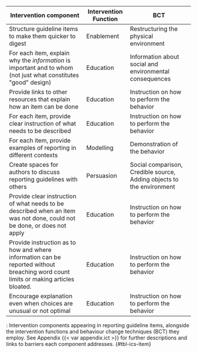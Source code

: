 | Intervention component                                                                                                              | Intervention Function | BCT                                                                   |
|---------------------------------|------------------|---------------------|
| Structure guideline items to make them quicker to digest                                                                            | Enablement            | Restructuring the physical environment                                |
| For each item, explain why the *information* is important and to whom (not just what constitutes "good" design)                     | Education             | Information about social and environmental consequences               |
| Provide links to other resources that explain how an item can be done                                                               | Education             | Instruction on how to perform the behavior                            |
| For each item, provide clear instruction of what needs to be described                                                              | Education             | Instruction on how to perform the behavior                            |
| For each item, provide examples of reporting in different contexts                                                                  | Modelling             | Demonstration of the behavior                                         |
| Create spaces for authors to discuss reporting guidelines with others                                                               | Persuasion            | Social comparison, Credible source, Adding objects to the environment |
| Provide clear instruction of what needs to be described when an item was not done, could not be done, or does not apply             | Education             | Instruction on how to perform the behavior                            |
| Provide instruction as to how and where information can be reported without breaching word count limits or making articles bloated. | Education             | Instruction on how to perform the behavior                            |
| Encourage explanation even when choices are unusual or not optimal                                                                  | Education             | Instruction on how to perform the behavior                            |

: Intervention components appearing in reporting guideline items, alongside the intervention functions and behaviour change techniques (BCT) they employ. See Appendix {{< var appendix.ict >}} for further descriptions and links to barriers each component addresses. {#tbl-ics-item}

<!--
9 (9)
-->

<!-- | Provide examples of concise reporting                                                                                               | Modelling             | Demonstration of the behavior                                         | -->
<!-- | Provide examples of reporting "imperfect" items                                                                                     | Modelling             | Demonstration of the behavior                                         | -->
